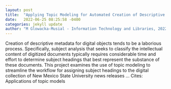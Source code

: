 ```yaml
---
layout: post
title:  "Applying Topic Modeling for Automated Creation of Descriptive Metadata for Digital Collections"
date:   2022-06-25 08:25:58 -0400
categories: jekyll update
author: "M Glowacka-Musial - Information Technology and Libraries, 2022"
---
```

Creation of descriptive metadata for digital objects tends to be a laborious process. Specifically, subject analysis that seeks to classify the intellectual content of digitized documents typically requires considerable time and effort to determine subject headings that best represent the substance of these documents. This project examines the use of topic modeling to streamline the workflow for assigning subject headings to the digital collection of New Mexico State University news releases …
Cites: ‪Applications of topic models‬  